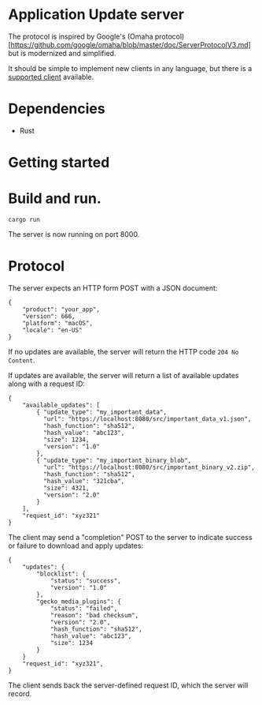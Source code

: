 Application Update server
=========================

The protocol is inspired by Google's (Omaha protocol)[https://github.com/google/omaha/blob/master/doc/ServerProtocolV3.md] but is modernized and simplified.

It should be simple to implement new clients in any language, but there is
a [supported client](https://github.com/rhelmer/update-client#readme)
available.

Dependencies
============

* Rust

Getting started
===============

# Build and run.
`cargo run`

The server is now running on port 8000.

Protocol
========

The server expects an HTTP form POST with a JSON document:

```
{
    "product": "your_app",
    "version": 666,
    "platform": "macOS",
    "locale": "en-US"
}
```

If no updates are available, the server will return the
HTTP code `204 No Content`.

If updates are available, the server will return a list
of available updates along with a request ID:

```
{
    "available_updates": [
        { "update_type": "my_important_data",
          "url": "https://localhost:8080/src/important_data_v1.json",
          "hash_function": "sha512",
          "hash_value": "abc123",
          "size": 1234,
          "version": "1.0"
        },
        { "update_type": "my_important_binary_blob",
          "url": "https://localhost:8080/src/important_binary_v2.zip",
          "hash_function": "sha512",
          "hash_value": "321cba",
          "size": 4321,
          "version": "2.0"
        }
    ],
    "request_id": "xyz321"
}
```

The client may send a "completion" POST to the server to
indicate success or failure to download and apply updates:

```
{
    "updates": {
        "blocklist": {
            "status": "success",
            "version": "1.0"
        },
        "gecko_media_plugins": {
            "status": "failed",
            "reason": "bad checksum",
            "version": "2.0",
            "hash_function": "sha512",
            "hash_value": "abc123",
            "size": 1234
        }
    }
    "request_id": "xyz321",
}
```

The client sends back the server-defined request ID, which the server will record.
